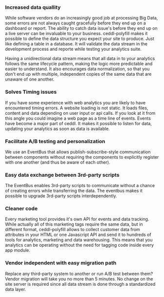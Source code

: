 ### Increased data quallity
While software vendors do an increasingly good job at processing Big Data, some errors are not always caught gracefully before they end up on a dashboard or report. The ability to catch data issue's before they end up on a live server can be invaluable to your business. ceddl-polyfill makes it possible to define the data structure you expect your site to produce. Just like defining a table in a database. It will validate the data stream in the development process and reporte while testing your analytics suite.

Having a unidirectional data stream means that all data in to your analytics follows the same lifecycle pattern, making the logic more predictable and easier to understand. It also encourages data normalization, so that you don't end up with multiple, independent copies of the same data that are unaware of one another.

### Solves Timing issues
If you have some experience with web analytics you are likely to have encountered timing errors. A website loading is not static. It loads files, content and data depending on user input or api calls. If you look at it from this angle you could imagine a web page as a time line of events. Events have become a major part of ceddl. It makes it possible to listen for data, updating your analytics as soon as data is available.

### Facilitate A/B testing and personalization
We use an EventBus that allows publish-subscribe-style communication between components without requiring the components to explicitly register with one another (and thus be aware of each other).


### Easy data exchange between 3rd-party scripts
The EventBus enables 3rd-party scripts to communicate without a chance of creating errors while transferring the data. The eventbus makes it possible to upgrade 3rd-party scripts interdependently.

### Cleaner code
Every marketing tool provides it's own API for events and data tracking. While actually all of this marketing tags require the same data, but in different format, ceddl-polyfill allows to collect customer data from attributes in your HTML or one Javascript API and send it to hundreds of tools for analytics, marketing and data warehousing. This means that you analytics can be operating without the need for tagging code inside every app module.

### Vendor independent with easy migration path
Replace any third-party system to another or run A/B test between them? Vendor migration will take you no more than 5 minutes. No change on the site server is required since all data stream is done through a standardized data layer.
